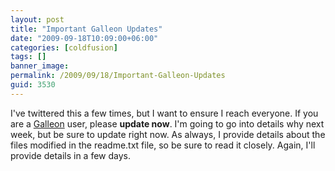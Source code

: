 ```yaml
---
layout: post
title: "Important Galleon Updates"
date: "2009-09-18T10:09:00+06:00"
categories: [coldfusion]
tags: []
banner_image: 
permalink: /2009/09/18/Important-Galleon-Updates
guid: 3530
---
```


I've twittered this a few times, but I want to ensure I reach everyone. If you are a <a href="http://galleon.riaforge.org">Galleon</a> user, please <b>update now</b>. I'm going to go into details why next week, but be sure to update right now. As always, I provide details about the files modified in the readme.txt file, so be sure to read it closely. Again, I'll provide details in a few days.